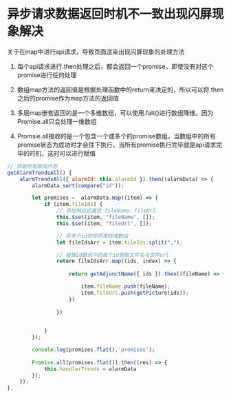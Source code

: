 # 异步请求数据返回时机不一致出现闪屏现象解决

关于在map中进行api请求，导致页面渲染出现闪屏现象的处理方法

1. 每个api请求进行.then处理之后，都会返回一个promise，即使没有对这个promise进行任何处理

2. 数组map方法的返回值是根据处理函数中的return来决定的，所以可以将.then之后的promise作为map方法的返回值

3. 多层map嵌套返回的是一个多维数组，可以使用.falt()进行数组降维。因为Promise.all只会处理一维数组

4. Promsie.all接收的是一个包含一个或多个的promise数组，当数组中的所有promise状态为成功时才会往下执行，当所有promise执行完毕就是api请求完毕的时机，这时可以进行赋值

```js
// 获取所有聊天内容
getAlarmTrendsAll() {
    alarmTrendsAll({ alarmId: this.alarmId }).then((alarmData) => {
        alarmData.sort(compare("id"));

        let promises =  alarmData.map((item) => {
            if (item.fileIds) {
                // 添加响应式属性 fileName，fileUrl
                this.$set(item, "fileName", []);
                this.$set(item, "fileUrl", []);

                // 将多个id的字符串转成数组
                let fileIdsArr = item.fileIds.split(",");

                // 根据id数组中的每个id获取文件名与文件url
                return fileIdsArr.map((ids, index) => {
                    
                    return getAdjunctName({ ids }).then((fileName) => {

                        item.fileName.push(fileName);
                        item.fileUrl.push(getPicture(ids));
                    })
                        
                })

                
            }
        });

        console.log(promises.flat(),'promises');
        
        Promise.all(promises.flat()).then((res) => {
            this.handlerTrends = alarmData
        });
    });
},
```